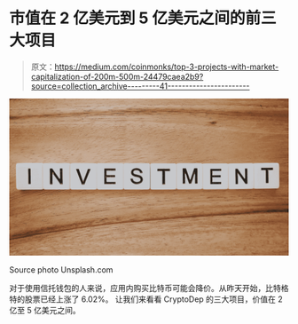 # 市值在 2 亿美元到 5 亿美元之间的前三大项目

> 原文：<https://medium.com/coinmonks/top-3-projects-with-market-capitalization-of-200m-500m-24479caea2b9?source=collection_archive---------41----------------------->

![](img/0b97f56cea3f63b472a89b7202a7a467.png)

Source photo Unsplash.com

对于使用信托钱包的人来说，应用内购买比特币可能会降价。从昨天开始，比特格特的股票已经上涨了 6.02%。
让我们来看看 CryptoDep 的三大项目，价值在 2 亿至 5 亿美元之间。